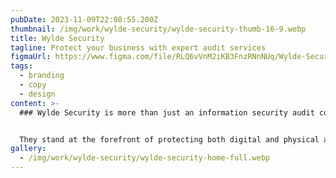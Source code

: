 ```yaml
---
pubDate: 2023-11-09T22:08:55.200Z
thumbnail: /img/work/wylde-security/wylde-security-thumb-16-9.webp
title: Wylde Security
tagline: Protect your business with expert audit services
figmaUrl: https://www.figma.com/file/RLQ6vVnM2iKB3FnzRNnNUq/Wylde-Security?type=design&t=WVt6hIWnWI6r03TA-6
tags:
  - branding
  - copy
  - design
content: >-
  ### Wylde Security is more than just an information security audit company.


  They stand at the forefront of protecting both digital and physical assets of small and medium-sized enterprises (SMEs). With their deep expertise and burning passion for security, they gave me the honor of designing a sparkling website. A platform where their innovative services shine and immediately grab the attention of potential clients!
gallery:
  - /img/work/wylde-security/wylde-security-home-full.webp
---
```


